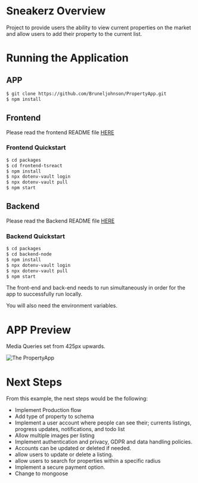 # Sneakerz Overview

Project to provide users the ability to view current properties on the market and allow users to add their property to the current list.

# Running the Application

## APP

```bash
$ git clone https://github.com/Bruneljohnson/PropertyApp.git
$ npm install
```
## Frontend

Please read the frontend README file [HERE](https://github.com/Bruneljohnson/PropertyApp/blob/main/packages/frontend-tsreact/README.md)

### Frontend Quickstart

```bash
$ cd packages
$ cd frontend-tsreact
$ npm install
$ npx dotenv-vault login
$ npx dotenv-vault pull
$ npm start
```

## Backend

Please read the Backend README file [HERE](https://github.com/Bruneljohnson/PropertyApp/blob/main/packages/backend-node/README.md)

### Backend Quickstart

```bash
$ cd packages
$ cd backend-node
$ npm install
$ npx dotenv-vault login
$ npx dotenv-vault pull
$ npm start
```

The front-end and back-end needs to run simultaneously in order for the app to successfully run locally.

You will also need the environment variables.

# APP Preview

Media Queries set from 425px upwards.

![The PropertyApp ](./packages/backend-node/docs/PropertyApp.png)
# Next Steps

From this example, the next steps would be the following:

- Implement Production flow
- Add type of property to schema
- Implement a user account where people can see their; currents listings, progress updates, notifications, and todo list
- Allow multiple images per listing
- Implement authentication and privacy, GDPR and data handling policies.
- Accounts can be updated or deleted if needed.
- allow users to update or delete a listing.
- allow users to search for properties within a specific radius
- Implement a secure payment option.
- Change to mongoose
